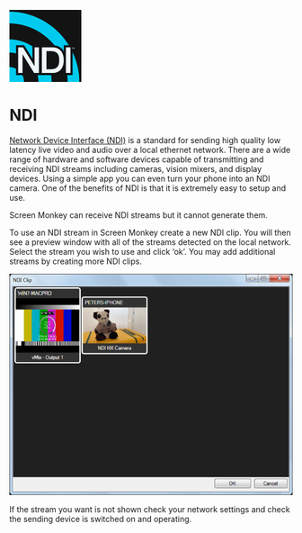 ![](../../images/ndi.png)
# NDI

[Network Device Interface (NDI)](https://www.ndi.tv) is a standard for sending high quality low latency live video and audio over a local ethernet network. There are a wide range of hardware and software devices capable of transmitting and receiving NDI streams including cameras, vision mixers, and display devices. Using a simple app you can even turn your phone into an NDI camera. One of the benefits of NDI is that it is extremely easy to setup and use.

Screen Monkey can receive NDI streams but it cannot generate them. 

To use an NDI stream in Screen Monkey create a new NDI clip. You will then see a preview window with all of the streams detected on the local network. Select the stream you wish to use and click ‘ok’. You may add additional streams by creating more NDI clips.

![](../../images/clip-ndi-preview.png)

If the stream you want is not shown check your network settings and check the sending device is switched on and operating. 
